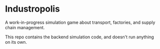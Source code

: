 # Industropolis

A work-in-progress simulation game about transport, factories, and supply chain management. 

This repo contains the backend simulation code, and doesn't run anything on its own. 
